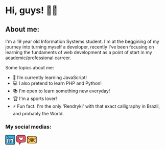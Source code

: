# **Hi, guys!** 👋🏽

## About me: 
I'm a 19 year old Information Systems student. I'm at the beggining of my journey into turning myself a developer, recently I've been focusing on learning the fundaments of web development as a point of start in my academic/professional carreer. 

Some topics about me:
- 🌱 I’m currently learning JavaScript!
- 💻 I also pretend to learn PHP and Python!
- 📚 I'm open to learn something new everyday!
- 🏆 I'm a sports lover!
- ⚡ Fun fact: I'm the only 'Rendryki' with that exact calligraphy in Brazil, and probably the World.

### My social medias:
<a href="https://www.linkedin.com/in/rendryki-melo/" target="blank"><img src="https://github.com/Rendryki/Rendryki/blob/main/logos/linkedin%20logo.png" alt="LinkedIn" width="30"></a>
<a href="https://www.instagram.com/rendryki_/" target="blank"><img src="https://github.com/Rendryki/Rendryki/blob/main/logos/insta%20logo.png" alt="Instagram" width="30"></a>
<a href="rendrykimelo.pro@gmail.com" target="blank"><img src="https://github.com/Rendryki/Rendryki/blob/main/logos/email%20logo.png" alt="Email" width="30"></a>

<!--
**Rendryki/Rendryki** is a ✨ _special_ ✨ repository because its `README.md` (this file) appears on your GitHub profile.

Here are some ideas to get you started:

- 🔭 I’m currently working on ...
- 🌱 I’m currently learning ...
- 👯 I’m looking to collaborate on ...
- 🤔 I’m looking for help with ...
- 💬 Ask me about ...
- 📫 How to reach me: ...
- 😄 Pronouns: ...
- ⚡ Fun fact: ...
-->
